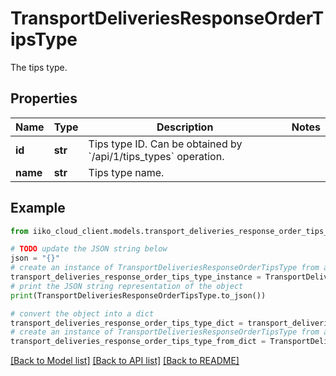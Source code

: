 # TransportDeliveriesResponseOrderTipsType

The tips type.

## Properties

Name | Type | Description | Notes
------------ | ------------- | ------------- | -------------
**id** | **str** | Tips type ID.                Can be obtained by &#x60;/api/1/tips_types&#x60; operation. | 
**name** | **str** | Tips type name. | 

## Example

```python
from iiko_cloud_client.models.transport_deliveries_response_order_tips_type import TransportDeliveriesResponseOrderTipsType

# TODO update the JSON string below
json = "{}"
# create an instance of TransportDeliveriesResponseOrderTipsType from a JSON string
transport_deliveries_response_order_tips_type_instance = TransportDeliveriesResponseOrderTipsType.from_json(json)
# print the JSON string representation of the object
print(TransportDeliveriesResponseOrderTipsType.to_json())

# convert the object into a dict
transport_deliveries_response_order_tips_type_dict = transport_deliveries_response_order_tips_type_instance.to_dict()
# create an instance of TransportDeliveriesResponseOrderTipsType from a dict
transport_deliveries_response_order_tips_type_from_dict = TransportDeliveriesResponseOrderTipsType.from_dict(transport_deliveries_response_order_tips_type_dict)
```
[[Back to Model list]](../README.md#documentation-for-models) [[Back to API list]](../README.md#documentation-for-api-endpoints) [[Back to README]](../README.md)


